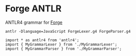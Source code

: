 # Forge ANTLR

ANTLR4 grammar for [Forge](https://forge-fm.org/)


```
antlr -Dlanguage=JavaScript ForgeLexer.g4 ForgeParser.g4

```



```
import * as antlr4 from 'antlr4';
import { MyGrammarLexer } from './MyGrammarLexer';
import { MyGrammarParser } from './MyGrammarParser';
```